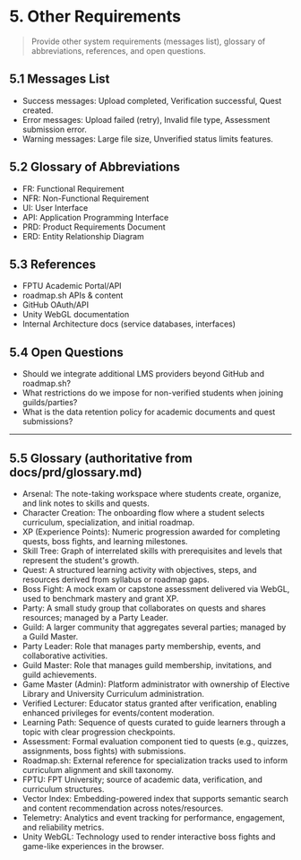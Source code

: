 # 5. Other Requirements

> Provide other system requirements (messages list), glossary of abbreviations, references, and open questions.

## 5.1 Messages List
- Success messages: Upload completed, Verification successful, Quest created.
- Error messages: Upload failed (retry), Invalid file type, Assessment submission error.
- Warning messages: Large file size, Unverified status limits features.

## 5.2 Glossary of Abbreviations
- FR: Functional Requirement
- NFR: Non-Functional Requirement
- UI: User Interface
- API: Application Programming Interface
- PRD: Product Requirements Document
- ERD: Entity Relationship Diagram

## 5.3 References
- FPTU Academic Portal/API
- roadmap.sh APIs & content
- GitHub OAuth/API
- Unity WebGL documentation
- Internal Architecture docs (service databases, interfaces)

## 5.4 Open Questions
- Should we integrate additional LMS providers beyond GitHub and roadmap.sh?
- What restrictions do we impose for non-verified students when joining guilds/parties?
- What is the data retention policy for academic documents and quest submissions?

---

## 5.5 Glossary (authoritative from docs/prd/glossary.md)

- Arsenal: The note-taking workspace where students create, organize, and link notes to skills and quests.
- Character Creation: The onboarding flow where a student selects curriculum, specialization, and initial roadmap.
- XP (Experience Points): Numeric progression awarded for completing quests, boss fights, and learning milestones.
- Skill Tree: Graph of interrelated skills with prerequisites and levels that represent the student's growth.
- Quest: A structured learning activity with objectives, steps, and resources derived from syllabus or roadmap gaps.
- Boss Fight: A mock exam or capstone assessment delivered via WebGL, used to benchmark mastery and grant XP.
- Party: A small study group that collaborates on quests and shares resources; managed by a Party Leader.
- Guild: A larger community that aggregates several parties; managed by a Guild Master.
- Party Leader: Role that manages party membership, events, and collaborative activities.
- Guild Master: Role that manages guild membership, invitations, and guild achievements.
- Game Master (Admin): Platform administrator with ownership of Elective Library and University Curriculum administration.
- Verified Lecturer: Educator status granted after verification, enabling enhanced privileges for events/content moderation.
- Learning Path: Sequence of quests curated to guide learners through a topic with clear progression checkpoints.
- Assessment: Formal evaluation component tied to quests (e.g., quizzes, assignments, boss fights) with submissions.
- Roadmap.sh: External reference for specialization tracks used to inform curriculum alignment and skill taxonomy.
- FPTU: FPT University; source of academic data, verification, and curriculum structures.
- Vector Index: Embedding-powered index that supports semantic search and content recommendation across notes/resources.
- Telemetry: Analytics and event tracking for performance, engagement, and reliability metrics.
- Unity WebGL: Technology used to render interactive boss fights and game-like experiences in the browser.